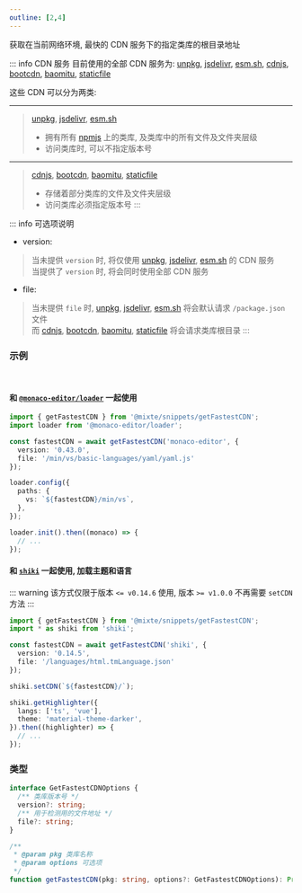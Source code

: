 ```yaml
---
outline: [2,4]
---
```


获取在当前网络环境, 最快的 CDN 服务下的指定类库的根目录地址

::: info CDN 服务
  目前使用的全部 CDN 服务为:  [unpkg], [jsdelivr], [esm.sh], [cdnjs], [bootcdn], [baomitu], [staticfile]

  这些 CDN 可以分为两类:

  ---

  > [unpkg], [jsdelivr], [esm.sh]
  > - 拥有所有 [npmjs] 上的类库, 及类库中的所有文件及文件夹层级
  > - 访问类库时, 可以不指定版本号

  ---

  > [cdnjs], [bootcdn], [baomitu], [staticfile]
  > - 存储着部分类库的文件及文件夹层级
  > - 访问类库必须指定版本号
:::

::: info 可选项说明
  - version:

  > 当未提供 `version` 时, 将仅使用 [unpkg], [jsdelivr], [esm.sh] 的 CDN 服务<br>
  > 当提供了 `version` 时, 将会同时使用全部 CDN 服务

  - file:

  > 当未提供 `file` 时, [unpkg], [jsdelivr], [esm.sh] 将会默认请求 `/package.json` 文件<br>
  > 而 [cdnjs], [bootcdn], [baomitu], [staticfile] 将会请求类库根目录
:::

### 示例

<br>

#### 和 [`@monaco-editor/loader`](https://github.com/suren-atoyan/monaco-loader) 一起使用

```ts {4,5,6,7,,11}
import { getFastestCDN } from '@mixte/snippets/getFastestCDN';
import loader from '@monaco-editor/loader';

const fastestCDN = await getFastestCDN('monaco-editor', {
  version: '0.43.0',
  file: '/min/vs/basic-languages/yaml/yaml.js'
});

loader.config({
  paths: {
    vs: `${fastestCDN}/min/vs`,
  },
});

loader.init().then((monaco) => {
  // ...
});
```

#### 和 [`shiki`](https://github.com/shikijs/shiki) 一起使用, 加载主题和语言

::: warning
该方式仅限于版本 `<= v0.14.6` 使用, 版本 `>= v1.0.0` 不再需要 `setCDN` 方法
:::

```ts {4,5,6,7,9}
import { getFastestCDN } from '@mixte/snippets/getFastestCDN';
import * as shiki from 'shiki';

const fastestCDN = await getFastestCDN('shiki', {
  version: '0.14.5',
  file: '/languages/html.tmLanguage.json'
});

shiki.setCDN(`${fastestCDN}/`);

shiki.getHighlighter({
  langs: ['ts', 'vue'],
  theme: 'material-theme-darker',
}).then((highlighter) => {
  // ...
});
```

### 类型

```ts
interface GetFastestCDNOptions {
  /** 类库版本号 */
  version?: string;
  /** 用于检测用的文件地址 */
  file?: string;
}

/**
 * @param pkg 类库名称
 * @param options 可选项
 */
function getFastestCDN(pkg: string, options?: GetFastestCDNOptions): Promise<string>;
```

[unpkg]: https://unpkg.com/
[jsdelivr]: https://www.jsdelivr.com/
[esm.sh]: https://esm.sh/
[cdnjs]: https://cdnjs.com/
[bootcdn]: https://www.bootcdn.cn/
[baomitu]: https://cdn.baomitu.com/
[staticfile]: https://www.staticfile.org/
[npmjs]: https://www.npmjs.com/
